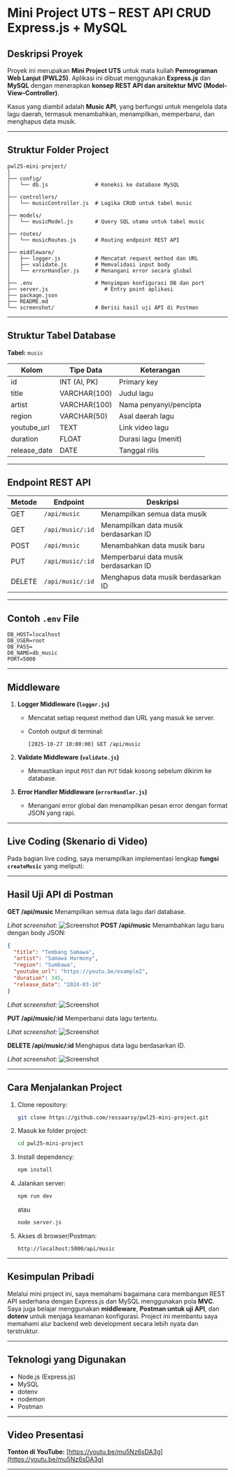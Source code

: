 # Mini Project UTS – REST API CRUD Express.js + MySQL

## Deskripsi Proyek

Proyek ini merupakan **Mini Project UTS** untuk mata kuliah **Pemrograman Web Lanjut (PWL25)**.
Aplikasi ini dibuat menggunakan **Express.js** dan **MySQL** dengan menerapkan **konsep REST API dan arsitektur MVC (Model-View-Controller)**.

Kasus yang diambil adalah **Music API**, yang berfungsi untuk mengelola data lagu daerah, termasuk menambahkan, menampilkan, memperbarui, dan menghapus data musik.

---

## Struktur Folder Project

```
pwl25-mini-project/
│
├── config/
│   └── db.js               # Koneksi ke database MySQL
│
├── controllers/
│   └── musicController.js  # Logika CRUD untuk tabel music
│
├── models/
│   └── musicModel.js       # Query SQL utama untuk tabel music
│
├── routes/
│   └── musicRoutes.js      # Routing endpoint REST API
│
├── middleware/
│   ├── logger.js           # Mencatat request method dan URL
│   ├── validate.js         # Memvalidasi input body
│   └── errorHandler.js     # Menangani error secara global
│
├── .env                    # Menyimpan konfigurasi DB dan port
├── server.js                  # Entry point aplikasi
├── package.json
├── README.md
└── screenshot/             # Berisi hasil uji API di Postman
```

---

##  Struktur Tabel Database

**Tabel:** `music`

| Kolom        | Tipe Data    | Keterangan             |
| ------------ | ------------ | ---------------------- |
| id           | INT (AI, PK) | Primary key            |
| title        | VARCHAR(100) | Judul lagu             |
| artist       | VARCHAR(100) | Nama penyanyi/pencipta |
| region       | VARCHAR(50)  | Asal daerah lagu       |
| youtube_url  | TEXT         | Link video lagu        |
| duration     | FLOAT        | Durasi lagu (menit)    |
| release_date | DATE         | Tanggal rilis          |

---

##  Endpoint REST API

| Metode | Endpoint         | Deskripsi                             |
| ------ | ---------------- | ------------------------------------- |
| GET    | `/api/music`     | Menampilkan semua data musik          |
| GET    | `/api/music/:id` | Menampilkan data musik berdasarkan ID |
| POST   | `/api/music`     | Menambahkan data musik baru           |
| PUT    | `/api/music/:id` | Memperbarui data musik berdasarkan ID |
| DELETE | `/api/music/:id` | Menghapus data musik berdasarkan ID   |

---

##  Contoh `.env` File

```
DB_HOST=localhost
DB_USER=root
DB_PASS=
DB_NAME=db_music
PORT=5000
```

---

##  Middleware

1. **Logger Middleware (`logger.js`)**

   * Mencatat setiap request method dan URL yang masuk ke server.
   * Contoh output di terminal:

     ```
     [2025-10-27 10:00:00] GET /api/music
     ```

2. **Validate Middleware (`validate.js`)**

   * Memastikan input `POST` dan `PUT` tidak kosong sebelum dikirim ke database.

3. **Error Handler Middleware (`errorHandler.js`)**

   * Menangani error global dan menampilkan pesan error dengan format JSON yang rapi.

---

##  Live Coding (Skenario di Video)

Pada bagian live coding, saya menampilkan implementasi lengkap **fungsi `createMusic`** yang meliputi:

---

## Hasil Uji API di Postman

**GET /api/music**
Menampilkan semua data lagu dari database.

*Lihat screenshot:*
![Screenshot](screenshot/get_all_music.png)
**POST /api/music**
Menambahkan lagu baru dengan body JSON:

```json
{
  "title": "Tembang Samawa",
  "artist": "Samawa Harmony",
  "region": "Sumbawa",
  "youtube_url": "https://youtu.be/example2",
  "duration": 345,
  "release_date": "2024-03-10"
}
```

*Lihat screenshot:*
![Screenshot](screenshot/post_music.png)

**PUT /api/music/:id**
Memperbarui data lagu tertentu.

*Lihat screenshot:*
![Screenshot](screenshot/put_music.png)

**DELETE /api/music/:id**
Menghapus data lagu berdasarkan ID.

*Lihat screenshot:*
![Screenshot](screenshot/delete_music.png)

---

## Cara Menjalankan Project

1. Clone repository:

   ```bash
   git clone https://github.com/ressaarsy/pwl25-mini-project.git
   ```

2. Masuk ke folder project:

   ```bash
   cd pwl25-mini-project
   ```

3. Install dependency:

   ```bash
   npm install
   ```

4. Jalankan server:

   ```bash
   npm run dev
   ```

   atau

   ```bash
   node server.js
   ```

5. Akses di browser/Postman:

   ```
   http://localhost:5000/api/music
   ```

---

## Kesimpulan Pribadi

Melalui mini project ini, saya memahami bagaimana cara membangun REST API sederhana dengan Express.js dan MySQL menggunakan pola **MVC**.
Saya juga belajar menggunakan **middleware**, **Postman untuk uji API**, dan **dotenv** untuk menjaga keamanan konfigurasi.
Project ini membantu saya memahami alur backend web development secara lebih nyata dan terstruktur.

---

## Teknologi yang Digunakan

* Node.js (Express.js)
* MySQL
* dotenv
* nodemon
* Postman

---

## Video Presentasi

**Tonton di YouTube:**
[https://youtu.be/mu5Nz6sDA3g](https://youtu.be/mu5Nz6sDA3g)

---
